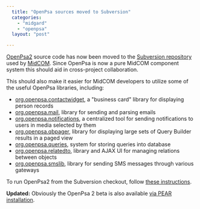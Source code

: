 ```yaml
---
  title: "OpenPsa sources moved to Subversion"
  categories: 
    - "midgard"
    - "openpsa"
  layout: "post"

---
```

[OpenPsa2][1] source code has now been moved to the [Subversion repository][2] used by [MidCOM][3]. Since OpenPsa is now a pure MidCOM component system this should aid in cross-project collaboration.

This should also make it easier for MidCOM developers to utilize some of the useful OpenPsa libraries, including:

* [org.openpsa.contactwidget][5], a "business card" library for displaying person records
* [org.openpsa.mail][11], library for sending and parsing emails
* [org.openpsa.notifications][6], a centralized tool for sending notifications to users in media selected by them
* [org.openpsa.qbpager][7], library for displaying large sets of Query Builder results in a paged view
* [org.openpsa.queries][8], system for storing queries into database
* [org.openpsa.relatedto][9], library and AJAX UI for managing relations between objects
* [org.openpsa.smslib][10], library for sending SMS messages through various gateways

To run OpenPsa2 from the Subversion checkout, follow [these instructions][4].

__Updated:__ Obviously the OpenPsa 2 beta is also available [via PEAR installation][12].

[1]: http://www.openpsa.org/version2/
[2]: http://gforge.nehmer.net/scm/?group_id=6
[3]: http://www.midgard-project.org/documentation/midcom/
[4]: http://www.midgard-project.org/documentation/running-latest-midcom-from-subversion/
[5]: http://gforge.nehmer.net/plugins/scmsvn/viewcvs.php/trunk/src/org.openpsa.contactwidget/?root=midcom
[6]: http://gforge.nehmer.net/plugins/scmsvn/viewcvs.php/trunk/src/org.openpsa.notifications/?root=midcom
[7]: http://gforge.nehmer.net/plugins/scmsvn/viewcvs.php/trunk/src/org.openpsa.qbpager/?root=midcom
[8]: http://gforge.nehmer.net/plugins/scmsvn/viewcvs.php/trunk/src/org.openpsa.queries/?root=midcom
[9]: http://gforge.nehmer.net/plugins/scmsvn/viewcvs.php/trunk/src/org.openpsa.relatedto/?root=midcom
[10]: http://gforge.nehmer.net/plugins/scmsvn/viewcvs.php/trunk/src/org.openpsa.smslib/?root=midcom
[11]: http://gforge.nehmer.net/plugins/scmsvn/viewcvs.php/trunk/src/org.openpsa.mail/?rev=3800&root=midcom
[12]: http://www.openpsa.org/version2/documentation/openpsa-2-installation.html

